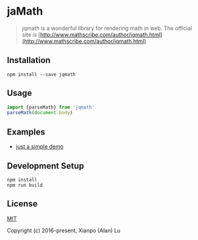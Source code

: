 # jaMath

> jqmath is a wonderful library for rendering math in web. The official site is [http://www.mathscribe.com/author/jqmath.html](http://www.mathscribe.com/author/jqmath.html)

## Installation

```
npm install --save jqmath
```

## Usage

```js
import {parseMath} from 'jqmath'
parseMath(document.body)
```

## Examples

- [just a simple demo](https://luxp.github.io/jqmath)

## Development Setup

```
npm install
npm run build
```

## License

[MIT](http://opensource.org/licenses/MIT)

Copyright (c) 2016-present, Xianpo (Alan) Lu